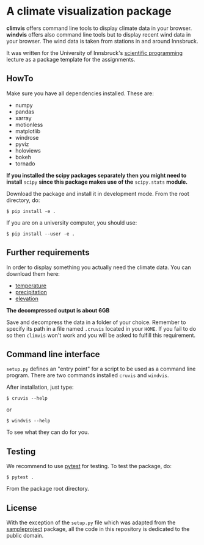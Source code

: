 # A climate visualization package

**climvis** offers command line tools to display climate data in your browser.
**windvis** offers also command line tools but to display recent wind data
in your browser. The wind data is taken from stations in and around Innsbruck.

It was written for the University of Innsbruck's
[scientific programming](http://fabienmaussion.info/scientific_programming)
lecture as a package template for the assignments.

## HowTo

Make sure you have all dependencies installed. These are:
- numpy
- pandas
- xarray
- motionless
- matplotlib
- windrose
- pyviz
- holoviews
- bokeh
- tornado

**If you installed the scipy packages separately then you might need to install** ``scipy`` **since this package makes use of the** ``scipy.stats`` **module.**

Download the package and install it in development mode. From the root
directory, do:

    $ pip install -e .

If you are on a university computer, you should use:

    $ pip install --user -e .

## Further requirements
In order to display something you actually need the climate data.
You can download them here:
- [temperature](https://crudata.uea.ac.uk/cru/data/hrg/cru_ts_4.03/cruts.1905011326.v4.03/tmp/cru_ts4.03.1901.2018.tmp.dat.nc.gz)
- [precipitation](https://crudata.uea.ac.uk/cru/data/hrg/cru_ts_4.03/cruts.1905011326.v4.03/pre/cru_ts4.03.1901.2018.pre.dat.nc.gz)
- [elevation](https://cluster.klima.uni-bremen.de/~fmaussion/misc/cru_cl1_topography.nc)

**The decompressed output is about 6GB**

Save and decompress the data in a folder of your choice. Remember to specify
its path in a file named ``.cruvis`` located in your ``HOME``.
If you fail to do so then ``climvis`` won't work and you will be asked to
fulfill this requirement.

## Command line interface

``setup.py`` defines an "entry point" for a script to be used as a
command line program. There are two commands installed ``cruvis`` and 
``windvis``.

After installation, just type:

    $ cruvis --help

or

    $ windvis --help

To see what they can do for you.

## Testing

We recommend to use [pytest](https://docs.pytest.org) for testing. To test
the package, do:

    $ pytest .

From the package root directory.

## License

With the exception of the ``setup.py`` file which was adapted from the
[sampleproject](https://github.com/pypa/sampleproject) package, all the
code in this repository is dedicated to the public domain.
